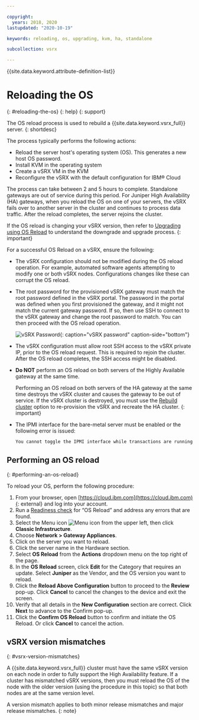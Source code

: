 ```yaml
---

copyright:
  years: 2018, 2020
lastupdated: "2020-10-19"

keywords: reloading, os, upgrading, kvm, ha, standalone

subcollection: vsrx

---
```


{{site.data.keyword.attribute-definition-list}}

# Reloading the OS
{: #reloading-the-os}
{: help}
{: support}

The OS reload process is used to rebuild a {{site.data.keyword.vsrx_full}} server.
{: shortdesc}

The process typically performs the following actions:

* Reload the server host's operating system (OS). This generates a new host OS password.
* Install KVM in the operating system
* Create a vSRX VM in the KVM
* Reconfigure the vSRX with the default configuration for IBM® Cloud

The process can take between 2 and 5 hours to complete. Standalone gateways are out of service during this period. For Juniper High Availability (HA) gateways, when you reload the OS on one of your servers, the vSRX fails over to another server in the cluster and continues to process data traffic. After the reload completes, the server rejoins the cluster.

If the OS reload is changing your vSRX version, then refer to [Upgrading using OS Reload](/docs/vsrx?topic=vsrx-os-reload-upgrade#os-reload-upgrade) to understand the downgrade and upgrade process.
{: important}

For a successful OS Reload on a vSRX, ensure the following:

* The vSRX configuration should not be modified during the OS reload operation. For example, automated software agents attempting to modify one or both vSRX nodes. Configurations changes like these can corrupt the OS reload.

* The root password for the provisioned vSRX gateway must match the root password defined in the vSRX portal. The password in the portal was defined when you first provisioned the gateway, and it might not match the current gateway password. If so, then use SSH to connect to the vSRX gateway and change the root password to match. You can then proceed with the OS reload operation.

   ![vSRX Password](images/gw-vsrx-password.png "vSRX Password"){: caption="vSRX password" caption-side="bottom"}

* The vSRX configuration must allow root SSH access to the vSRX private IP, prior to the OS reload request. This is required to rejoin the cluster. After the OS reload completes, the SSH access might be disabled.

* **Do NOT** perform an OS reload on both servers of the Highly Available gateway at the same time.

   Performing an OS reload on both servers of the HA gateway at the same time destroys the vSRX cluster and causes the gateway to be out of service. If the vSRX cluster is destroyed, you must use the [Rebuild cluster](/docs/vsrx?topic=vsrx-rebuilding-an-ha-cluster) option to re-provision the vSRX and recreate the HA cluster.
   {: important}

* The IPMI interface for the bare-metal server must be enabled or the following error is issued:

   ```sh
   You cannot toggle the IPMI interface while transactions are running.
   ```

## Performing an OS reload
{: #performing-an-os-reload}

To reload your OS, perform the following procedure:

1. From your browser, open [https://cloud.ibm.com](https://cloud.ibm.com){: external} and log into your account.
2. Run a [Readiness check](/docs/vsrx?topic=vsrx-vsrx-readiness#vsrx-readiness) for “OS Reload” and address any errors that are found.
3. Select the Menu icon ![Menu icon](../../icons/icon_hamburger.svg) from the upper left, then click **Classic Infrastructure**.
4. Choose **Network > Gateway Appliances**.
5. Click on the server you want to reload.
6. Click the server name in the Hardware section.
7. Select **OS Reload** from the **Actions** dropdown menu on the top right of the page.
8. In the **OS Reload** screen, click **Edit** for the Category that requires an update. Select **Juniper** as the Vendor, and the OS version you want to reload.
9. Click the **Reload Above Configuration** button to proceed to the **Review** pop-up. Click **Cancel** to cancel the changes to the device and exit the screen.
10. Verify that all details in the **New Configuration** section are correct. Click **Next** to advance to the Confirm pop-up.
11. Click the **Confirm OS Reload** button to confirm and initiate the OS Reload. Or click **Cancel** to cancel the action.

## vSRX version mismatches
{: #vsrx-version-mismatches}

A {{site.data.keyword.vsrx_full}} cluster must have the same vSRX version on each node in order to fully support the High Availability feature. If a cluster has mismatched vSRX versions, then you must reload the OS of the node with the older version (using the procedure in this topic) so that both nodes are at the same version level.

A version mismatch applies to both minor release mismatches and major release mismatches.
{: note}

